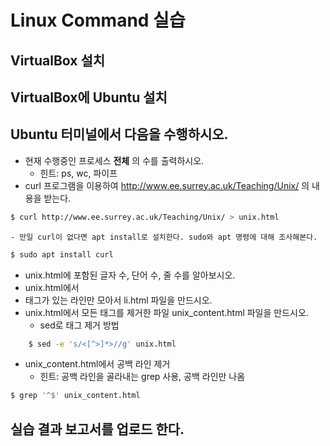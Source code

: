 # Linux Command 실습

## VirtualBox 설치

## VirtualBox에 Ubuntu 설치

## Ubuntu 터미널에서 다음을 수행하시오.

* 현재 수행중인 프로세스 **전체** 의 수를 출력하시오.
    - 힌트: ps, wc, 파이프
* curl 프로그램을 이용하여 http://www.ee.surrey.ac.uk/Teaching/Unix/ 의 내용을 받는다.
```bash
$ curl http://www.ee.surrey.ac.uk/Teaching/Unix/ > unix.html
```
    - 만일 curl이 없다면 apt install로 설치한다. sudo와 apt 명령에 대해 조사해본다.
```bash
$ sudo apt install curl
```
* unix.html에 포함된 글자 수, 단어 수, 줄 수를 알아보시오.
* unix.html에서 <li> 태그가 있는 라인만 모아서 li.html 파일을 만드시오.
* unix.html에서 모든 태그를 제거한 파일 unix_content.html 파일을 만드시오.
    - sed로 태그 제거 방법
```bash
    $ sed -e 's/<[^>]*>//g' unix.html
```
* unix_content.html에서 공백 라인 제거
    - 힌트: 공백 라인을 골라내는 grep 사용, 공백 라인만 나옴
```bash
$ grep '^$' unix_content.html
```

## 실습 결과 보고서를 업로드 한다.
